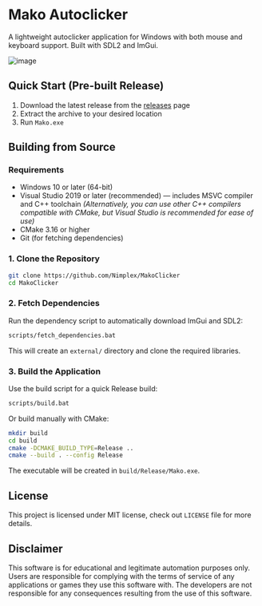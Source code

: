 # Mako Autoclicker

A lightweight autoclicker application for Windows with both mouse and keyboard support. Built with SDL2 and ImGui.

![image](https://github.com/user-attachments/assets/884ad1d3-8937-4aaa-b13b-10ca9cc0002a)

## Quick Start (Pre-built Release)

1. Download the latest release from the [releases](https://github.com/Nimplex/MakoClicker/releases/) page
2. Extract the archive to your desired location
3. Run `Mako.exe`

## Building from Source

### Requirements

* Windows 10 or later (64-bit)
* Visual Studio 2019 or later (recommended) — includes MSVC compiler and C++ toolchain
  *(Alternatively, you can use other C++ compilers compatible with CMake, but Visual Studio is recommended for ease of use)*
* CMake 3.16 or higher
* Git (for fetching dependencies)

### 1. Clone the Repository

```bash
git clone https://github.com/Nimplex/MakoClicker
cd MakoClicker
```

### 2. Fetch Dependencies

Run the dependency script to automatically download ImGui and SDL2:

```bash
scripts/fetch_dependencies.bat
```

This will create an `external/` directory and clone the required libraries.

### 3. Build the Application

Use the build script for a quick Release build:

```bash
scripts/build.bat
```

Or build manually with CMake:

```bash
mkdir build
cd build
cmake -DCMAKE_BUILD_TYPE=Release ..
cmake --build . --config Release
```

The executable will be created in `build/Release/Mako.exe`.

## License

This project is licensed under MIT license, check out `LICENSE` file for more details.

## Disclaimer

This software is for educational and legitimate automation purposes only. Users are responsible for complying with the terms of service of any applications or games they use this software with. The developers are not responsible for any consequences resulting from the use of this software.

